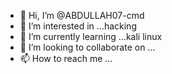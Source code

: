 - 👋 Hi, I’m @ABDULLAH07-cmd
- 👀 I’m interested in ...hacking
- 🌱 I’m currently learning ...kali linux
- 💞️ I’m looking to collaborate on ...
- 📫 How to reach me ...

<!---
ABDULLAH07-cmd/ABDULLAH07-cmd is a ✨ special ✨ repository because its `README.md` (this file) appears on your GitHub profile.
You can click the Preview link to take a look at your changes.
--->
